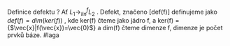 Definice defektu
?
Ať $L_{1}\rightarrow^f_{lin}L_{2}$ . Defekt, značeno [def(f)] definujeme jako $def(f) = dim(ker(f))$ , kde ker(f) čteme jako jádro f, 
a ker(f) = {$\vec{x}|f(\vec{x})=\vec{0}$} a dim(f) čteme dimenze f, dimenze je počet prvků báze. 
#laga